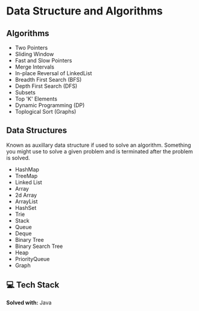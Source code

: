 
# Data Structure and Algorithms


## Algorithms

- Two Pointers
- Sliding Window
- Fast and Slow Pointers
- Merge Intervals
- In-place Reversal of LinkedList
- Breadth First Search (BFS)
- Depth First Search (DFS)
- Subsets
- Top 'K' Elements
- Dynamic Programming (DP)
- Toplogical Sort (Graphs)

## Data Structures
Known as auxillary data structure if used to solve an algorithm. 
Something you might use to solve a given problem and is terminated after the problem is solved.
- HashMap
- TreeMap
- Linked List
- Array
- 2d Array
- ArrayList
- HashSet
- Trie
- Stack
- Queue
- Deque
- Binary Tree
- Binary Search Tree
- Heap
- PriorityQueue
- Graph 


## 💻  Tech Stack 

**Solved with:** Java

